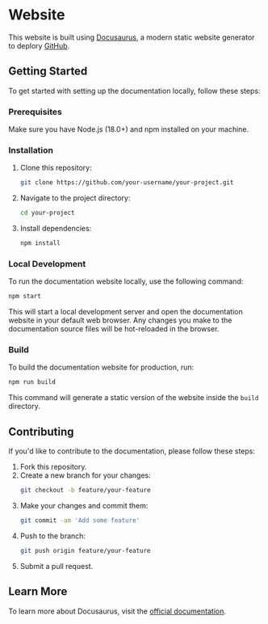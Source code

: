 # Website

This website is built using [Docusaurus](https://docusaurus.io/), a modern static website generator to deplory [GitHub](https://github.com/Ajay-Dhangar/CodeMastermindHQ/discussions/288).

## Getting Started

To get started with setting up the documentation locally, follow these steps:

### Prerequisites

Make sure you have Node.js (18.0+) and npm installed on your machine.

### Installation

1. Clone this repository:
   ```sh
   git clone https://github.com/your-username/your-project.git
   ```

2. Navigate to the project directory:
   ```sh
   cd your-project
   ```

3. Install dependencies:
   ```sh
   npm install
   ```

### Local Development

To run the documentation website locally, use the following command:

```sh
npm start
```

This will start a local development server and open the documentation website in your default web browser. Any changes you make to the documentation source files will be hot-reloaded in the browser.

### Build

To build the documentation website for production, run:

```sh
npm run build
```

This command will generate a static version of the website inside the `build` directory.

## Contributing

If you'd like to contribute to the documentation, please follow these steps:

1. Fork this repository.
2. Create a new branch for your changes:
   ```sh
   git checkout -b feature/your-feature
   ```
3. Make your changes and commit them:
   ```sh
   git commit -am 'Add some feature'
   ```
4. Push to the branch:
   ```sh
   git push origin feature/your-feature
   ```
5. Submit a pull request.

## Learn More

To learn more about Docusaurus, visit the [official documentation](https://docusaurus.io/).
